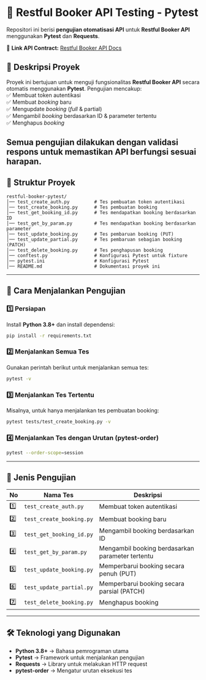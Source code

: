 # 🏨 Restful Booker API Testing - Pytest  

Repositori ini berisi **pengujian otomatisasi API** untuk **Restful Booker API** menggunakan **Pytest** dan **Requests**.  

🔗 **Link API Contract:** [Restful Booker API Docs](https://restful-booker.herokuapp.com/apidoc/index.html)  

## 📌 **Deskripsi Proyek**  
Proyek ini bertujuan untuk menguji fungsionalitas **Restful Booker API** secara otomatis menggunakan **Pytest**. Pengujian mencakup:  
✅ Membuat token autentikasi  
✅ Membuat _booking_ baru  
✅ Mengupdate _booking_ (_full_ & partial)  
✅ Mengambil _booking_ berdasarkan ID & parameter tertentu  
✅ Menghapus _booking_  

Semua pengujian dilakukan dengan validasi respons untuk memastikan API berfungsi sesuai harapan.  
---

## 📂 **Struktur Proyek**  

```
restful-booker-pytest/
│── test_create_auth.py         # Tes pembuatan token autentikasi
│── test_create_booking.py      # Tes pembuatan booking
│── test_get_booking_id.py      # Tes mendapatkan booking berdasarkan ID
│── test_get_by_param.py        # Tes mendapatkan booking berdasarkan parameter
│── test_update_booking.py      # Tes pembaruan booking (PUT)
│── test_update_partial.py      # Tes pembaruan sebagian booking (PATCH)
│── test_delete_booking.py      # Tes penghapusan booking
│── conftest.py                 # Konfigurasi Pytest untuk fixture
│── pytest.ini                  # Konfigurasi Pytest
│── README.md                   # Dokumentasi proyek ini
```

---

## 🚀 **Cara Menjalankan Pengujian**  

### 1️⃣ **Persiapan**  
Install **Python 3.8+** dan install dependensi:  
```sh
pip install -r requirements.txt
```

### 2️⃣ **Menjalankan Semua Tes**  
Gunakan perintah berikut untuk menjalankan semua tes:  
```sh
pytest -v
```

### 3️⃣ **Menjalankan Tes Tertentu**  
Misalnya, untuk hanya menjalankan tes pembuatan booking:  
```sh
pytest tests/test_create_booking.py -v
```

### 4️⃣ **Menjalankan Tes dengan Urutan (pytest-order)**  
```sh
pytest --order-scope=session
```

---

## 📌 **Jenis Pengujian**  

| **No** | **Nama Tes**                   | **Deskripsi** |
|--------|--------------------------------|--------------|
| 1️⃣    | `test_create_auth.py`         | Membuat token autentikasi |
| 2️⃣    | `test_create_booking.py`      | Membuat booking baru |
| 3️⃣    | `test_get_booking_id.py`      | Mengambil booking berdasarkan ID |
| 4️⃣    | `test_get_by_param.py`        | Mengambil booking berdasarkan parameter tertentu |
| 5️⃣    | `test_update_booking.py`      | Memperbarui booking secara penuh (PUT) |
| 6️⃣    | `test_update_partial.py`      | Memperbarui booking secara parsial (PATCH) |
| 7️⃣    | `test_delete_booking.py`      | Menghapus booking |

---

## 🛠 **Teknologi yang Digunakan**  
- **Python 3.8+** → Bahasa pemrograman utama  
- **Pytest** → Framework untuk menjalankan pengujian  
- **Requests** → Library untuk melakukan HTTP request  
- **pytest-order** → Mengatur urutan eksekusi tes  
